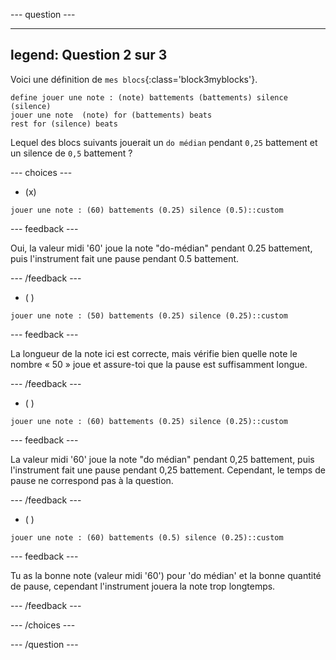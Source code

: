 
--- question ---

---
legend: Question 2 sur 3
---

Voici une définition de `mes blocs`{:class='block3myblocks'}.

```blocks3
define jouer une note : (note) battements (battements) silence (silence)
jouer une note  (note) for (battements) beats
rest for (silence) beats
```

Lequel des blocs suivants jouerait un `do médian` pendant `0,25` battement et un silence de `0,5` battement ?

--- choices ---

- (x)

```blocks3
jouer une note : (60) battements (0.25) silence (0.5)::custom
```

  --- feedback ---

  Oui, la valeur midi '60' joue la note "do-médian" pendant 0.25 battement, puis l'instrument fait une pause pendant 0.5 battement.

  --- /feedback ---

- ( )
```blocks3
jouer une note : (50) battements (0.25) silence (0.25)::custom
```

  --- feedback ---

  La longueur de la note ici est correcte, mais vérifie bien quelle note le nombre « 50 » joue et assure-toi que la pause est suffisamment longue.

  --- /feedback ---

- ( )
```blocks3
jouer une note : (60) battements (0.25) silence (0.25)::custom
```

  --- feedback ---

La valeur midi '60' joue la note "do médian" pendant 0,25 battement, puis l'instrument fait une pause pendant 0,25 battement. Cependant, le temps de pause ne correspond pas à la question.

  --- /feedback ---

- ( )
```blocks3
jouer une note : (60) battements (0.5) silence (0.25)::custom
```

  --- feedback ---

  Tu as la bonne note (valeur midi '60') pour 'do médian' et la bonne quantité de pause, cependant l'instrument jouera la note trop longtemps.

  --- /feedback ---

--- /choices ---

--- /question ---
